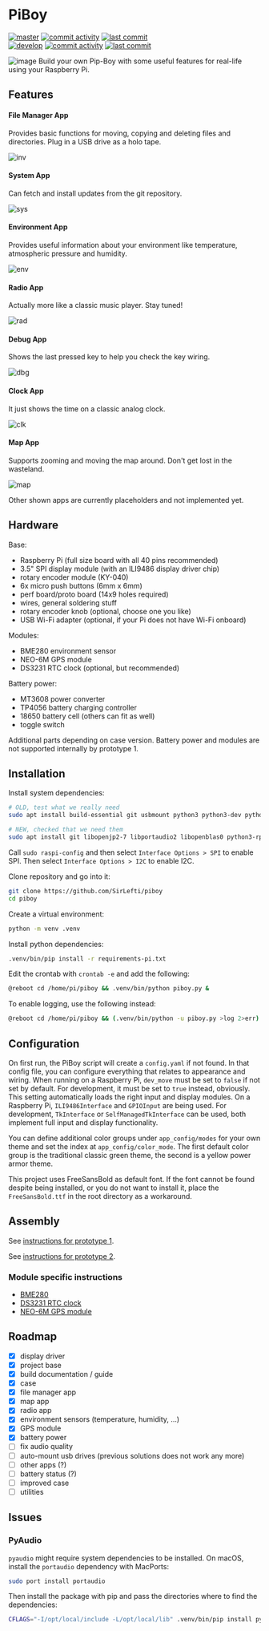 PiBoy
=========================
[![master](https://img.shields.io/badge/master-8A2BE2)](https://github.com/SirLefti/piboy)
[![commit activity](https://img.shields.io/github/commit-activity/m/SirLefti/piboy/master)](https://github.com/SirLefti/piboy)
[![last commit](https://img.shields.io/github/last-commit/SirLefti/piboy/master)](https://github.com/SirLefti/piboy)
<br>
[![develop](https://img.shields.io/badge/develop-8A2BE2)](https://github.com/SirLefti/piboy/tree/develop)
[![commit activity](https://img.shields.io/github/commit-activity/m/SirLefti/piboy/develop)](https://github.com/SirLefti/piboy/tree/develop)
[![last commit](https://img.shields.io/github/last-commit/SirLefti/piboy/develop)](https://github.com/SirLefti/piboy/tree/develop)

![image](docs/prototype1/proto1_final.jpg)
Build your own Pip-Boy with some useful features for real-life using your Raspberry Pi.

## Features

#### File Manager App
Provides basic functions for moving, copying and deleting files and directories. Plug in a USB drive as a holo tape.

![inv](docs/apps/inv.png)

#### System App
Can fetch and install updates from the git repository.

![sys](docs/apps/sys.png)

#### Environment App
Provides useful information about your environment like temperature, atmospheric pressure and humidity.

![env](docs/apps/env.png)

#### Radio App
Actually more like a classic music player. Stay tuned!

![rad](docs/apps/rad.png)

#### Debug App
Shows the last pressed key to help you check the key wiring.

![dbg](docs/apps/dbg.png)

#### Clock App
It just shows the time on a classic analog clock.

![clk](docs/apps/clk.png)

#### Map App
Supports zooming and moving the map around. Don't get lost in the wasteland.

![map](docs/apps/map.png)

Other shown apps are currently placeholders and not implemented yet.

## Hardware

Base:
- Raspberry Pi (full size board with all 40 pins recommended)
- 3.5" SPI display module (with an ILI9486 display driver chip)
- rotary encoder module (KY-040)
- 6x micro push buttons (6mm x 6mm)
- perf board/proto board (14x9 holes required)
- wires, general soldering stuff
- rotary encoder knob (optional, choose one you like)
- USB Wi-Fi adapter (optional, if your Pi does not have Wi-Fi onboard)

Modules:
- BME280 environment sensor
- NEO-6M GPS module
- DS3231 RTC clock (optional, but recommended)

Battery power:
- MT3608 power converter
- TP4056 battery charging controller
- 18650 battery cell (others can fit as well)
- toggle switch

Additional parts depending on case version. Battery power and modules are not supported internally by prototype 1.

## Installation

Install system dependencies:
````bash
# OLD, test what we really need
sudo apt install build-essential git usbmount python3 python3-dev python3-smbus python3-venv python3-audio fonts-freefont-ttf libjpeg-dev libatlas-base-dev libopenjp2-7-dev
````

````bash
# NEW, checked that we need them
sudo apt install git libopenjp2-7 libportaudio2 libopenblas0 python3-rpi-lgpio
````

Call ``sudo raspi-config`` and then select ``Interface Options > SPI`` to enable SPI.
Then select ``Interface Options > I2C`` to enable I2C.

Clone repository and go into it:
````bash
git clone https://github.com/SirLefti/piboy
cd piboy
````

Create a virtual environment:
````bash
python -m venv .venv
````

Install python dependencies:
````bash
.venv/bin/pip install -r requirements-pi.txt
````

Edit the crontab with ``crontab -e`` and add the following:
````bash
@reboot cd /home/pi/piboy && .venv/bin/python piboy.py &
````

To enable logging, use the following instead:
````bash
@reboot cd /home/pi/piboy && (.venv/bin/python -u piboy.py >log 2>err) &
````

## Configuration

On first run, the PiBoy script will create a ``config.yaml`` if not found. In that config file, you can configure
everything that relates to appearance and wiring. When running on a Raspberry Pi, ``dev_move`` must be set to ``false``
if not set by default. For development, it must be set to ``true`` instead, obviously. This setting automatically loads
the right input and display modules. On a Raspberry Pi, ``ILI9486Interface`` and ``GPIOInput`` are being used. For
development, ``TkInterface`` or ``SelfManagedTkInterface`` can be used, both implement full input and display
functionality.

You can define additional color groups under ``app_config/modes`` for your own theme and set the index at
``app_config/color_mode``. The first default color group is the traditional classic green theme, the second is a yellow
power armor theme.

This project uses FreeSansBold as default font. If the font cannot be found despite being installed, or you do not want
to install it, place the ``FreeSansBold.ttf`` in the root directory as a workaround.

## Assembly

See [instructions for prototype 1](docs/prototype1/ASSEMBLY.md).

See [instructions for prototype 2](docs/prototype2/ASSEMBLY.md).

### Module specific instructions

* [BME280](./docs/BME280.md)
* [DS3231 RTC clock](./docs/DS3231.md)
* [NEO-6M GPS module](./docs/NEO-6M.md)

## Roadmap

* [x] display driver
* [x] project base
* [x] build documentation / guide
* [x] case
* [x] file manager app
* [x] map app
* [x] radio app
* [x] environment sensors (temperature, humidity, ...)
* [x] GPS module
* [x] battery power
* [ ] fix audio quality
* [ ] auto-mount usb drives (previous solutions does not work any more)
* [ ] other apps (?)
* [ ] battery status (?)
* [ ] improved case
* [ ] utilities

## Issues

### PyAudio

`pyaudio` might require system dependencies to be installed. On macOS, install the `portaudio` dependency with MacPorts:
```bash
sudo port install portaudio
```
Then install the package with pip and pass the directories where to find the dependencies:
```bash
CFLAGS="-I/opt/local/include -L/opt/local/lib" .venv/bin/pip install pyaudio
```
